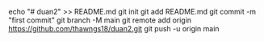 echo "# duan2" >> README.md
git init
git add README.md
git commit -m "first commit"
git branch -M main
git remote add origin https://github.com/thawngs18/duan2.git
git push -u origin main
